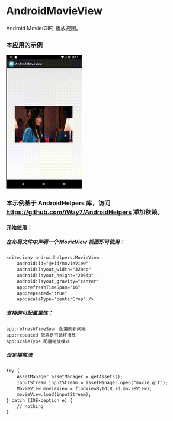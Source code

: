 # AndroidMovieView
Android Movie(GIF) 播放视图。

### 本应用的示例

![image](https://github.com/iWay7/AndroidMovieView/blob/master/sample.gif)   

### 本示例基于 AndroidHelpers 库，访问 https://github.com/iWay7/AndroidHelpers 添加依赖。

#### 开始使用：
##### 在布局文件中声明一个 MovieView 视图即可使用：
```
<site.iway.androidhelpers.MovieView
    android:id="@+id/movieView"
    android:layout_width="320dp"
    android:layout_height="200dp"
    android:layout_gravity="center"
    app:refreshTimeSpan="16"
    app:repeated="true"
    app:scaleType="centerCrop" />
```

##### 支持的可配置属性：
```
app:refreshTimeSpan 配置刷新间隔
app:repeated 配置是否循环播放
app:scaleType 配置缩放模式
```

##### 设定播放流
```
try {
    AssetManager assetManager = getAssets();
    InputStream inputStream = assetManager.open("movie.gif");
    MovieView movieView = findViewById(R.id.movieView);
    movieView.load(inputStream);
} catch (IOException e) {
    // nothing
}
```